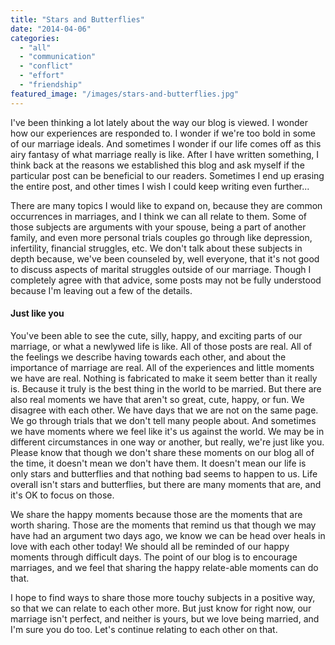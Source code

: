 ```yaml
---
title: "Stars and Butterflies"
date: "2014-04-06"
categories: 
  - "all"
  - "communication"
  - "conflict"
  - "effort"
  - "friendship"
featured_image: "/images/stars-and-butterflies.jpg"
---
```


I've been thinking a lot lately about the way our blog is viewed. I wonder how our experiences are responded to. I wonder if we're too bold in some of our marriage ideals. And sometimes I wonder if our life comes off as this airy fantasy of what marriage really is like. After I have written something, I think back at the reasons we established this blog and ask myself if the particular post can be beneficial to our readers. Sometimes I end up erasing the entire post, and other times I wish I could keep writing even further...

There are many topics I would like to expand on, because they are common occurrences in marriages, and I think we can all relate to them. Some of those subjects are arguments with your spouse, being a part of another family, and even more personal trials couples go through like depression, infertility, financial struggles, etc. We don't talk about these subjects in depth because, we've been counseled by, well everyone, that it's not good to discuss aspects of marital struggles outside of our marriage. Though I completely agree with that advice, some posts may not be fully understood because I'm leaving out a few of the details.

#### Just like you

You've been able to see the cute, silly, happy, and exciting parts of our marriage, or what a newlywed life is like. All of those posts are real. All of the feelings we describe having towards each other, and about the importance of marriage are real. All of the experiences and little moments we have are real. Nothing is fabricated to make it seem better than it really is. Because it truly is the best thing in the world to be married. But there are also real moments we have that aren't so great, cute, happy, or fun. We disagree with each other. We have days that we are not on the same page. We go through trials that we don't tell many people about. And sometimes we have moments where we feel like it's us against the world. We may be in different circumstances in one way or another, but really, we're just like you. Please know that though we don't share these moments on our blog all of the time, it doesn't mean we don't have them. It doesn't mean our life is only stars and butterflies and that nothing bad seems to happen to us. Life overall isn't stars and butterflies, but there are many moments that are, and it's OK to focus on those.

We share the happy moments because those are the moments that are worth sharing. Those are the moments that remind us that though we may have had an argument two days ago, we know we can be head over heals in love with each other today! We should all be reminded of our happy moments through difficult days. The point of our blog is to encourage marriages, and we feel that sharing the happy relate-able moments can do that.

I hope to find ways to share those more touchy subjects in a positive way, so that we can relate to each other more. But just know for right now, our marriage isn't perfect, and neither is yours, but we love being married, and I'm sure you do too. Let's continue relating to each other on that.
